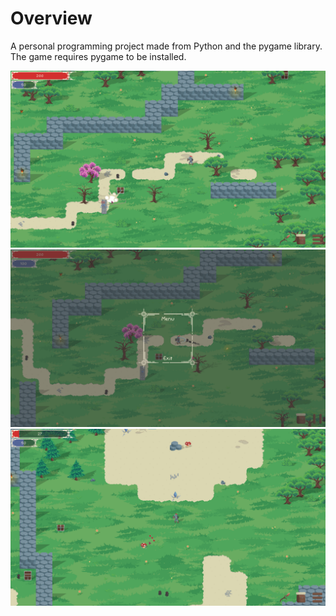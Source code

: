 # Overview
A personal programming project made from Python and the pygame library. The game requires pygame to be installed.

![Game Screenshot](https://github.com/KevinZhang2135/Novorus/blob/main/game_screenshot1.png?raw=true)
![Game Screenshot](https://github.com/KevinZhang2135/Novorus/blob/main/game_screenshot2.png?raw=true)
![Game Screenshot](https://github.com/KevinZhang2135/Novorus/blob/main/game_screenshot3.png?raw=true)
